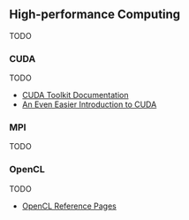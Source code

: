 ## High-performance Computing

TODO

### CUDA

TODO

- [CUDA Toolkit Documentation](http://docs.nvidia.com/cuda/)
- [An Even Easier Introduction to CUDA](https://devblogs.nvidia.com/even-easier-introduction-cuda/)

### MPI

TODO

### OpenCL

TODO

- [OpenCL Reference Pages](https://www.khronos.org/registry/OpenCL/sdk/1.2/docs/man/xhtml/)
